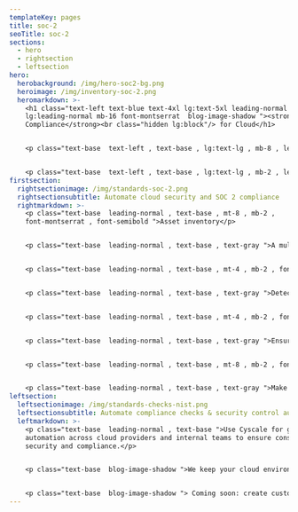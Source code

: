 ```yaml
---
templateKey: pages
title: soc-2
seoTitle: soc-2
sections:
  - hero
  - rightsection
  - leftsection
hero:
  herobackground: /img/hero-soc2-bg.png
  heroimage: /img/inventory-soc-2.png
  heromarkdown: >-
    <h1 class="text-left text-blue text-4xl lg:text-5xl leading-normal
    lg:leading-normal mb-16 font-montserrat  blog-image-shadow "><strong>SOC 2
    Compliance</strong><br class="hidden lg:block"/> for Cloud</h1>


    <p class="text-base  text-left , text-base , lg:text-lg , mb-8 , leading-relaxed , text-gray ">Cyscale offers a powerful set of technical controls helping you prepare for a SOC 2 audit in areas such as security, availability, processing integrity, confidentiality and privacy.</p>


    <p class="text-base  text-left , text-base , lg:text-lg , mb-2 , leading-relaxed , text-gray ">Out-of-the-box policies that you can use for a solid security program.</p>
firstsection:
  rightsectionimage: /img/standards-soc-2.png
  rightsectionsubtitle: Automate cloud security and SOC 2 compliance
  rightmarkdown: >-
    <p class="text-base  leading-normal , text-base , mt-8 , mb-2 ,
    font-montserrat , font-semibold ">Asset inventory</p>


    <p class="text-base  leading-normal , text-base , text-gray ">A multi-cloud asset inventory enables the management of information assets. Easily filter the asset table and generate relevant inventory reports.</p>


    <p class="text-base  leading-normal , text-base , mt-4 , mb-2 , font-montserrat , font-semibold ">Identity and access management</p>


    <p class="text-base  leading-normal , text-base , text-gray ">Detect misconfigurations related to identities and access and ensure the implementation of Least Privilege and Separation of Duties. Get alerts on new findings.</p>


    <p class="text-base  leading-normal , text-base , mt-4 , mb-2 , font-montserrat , font-semibold ">Encryption</p>


    <p class="text-base  leading-normal , text-base , text-gray ">Ensure encryption with strong algorithms is used for data in-transit and at-rest.</p>


    <p class="text-base  leading-normal , text-base , mt-8 , mb-2 , font-montserrat , font-semibold ">Logging and monitoring</p>


    <p class="text-base  leading-normal , text-base , text-gray ">Make sure that your systems have logs activated and in place, to allow for the detection of anomalies.</p>
leftsection:
  leftsectionimage: /img/standards-checks-nist.png
  leftsectionsubtitle: Automate compliance checks & security control audits
  leftmarkdown: >-
    <p class="text-base  leading-normal , text-base ">Use Cyscale for governance
    automation across cloud providers and internal teams to ensure consistent
    security and compliance.</p>


    <p class="text-base  blog-image-shadow ">We keep your cloud environments under continuous assessment and provide in-app security consultancy so that you make the most of your time and effort.</p>


    <p class="text-base  blog-image-shadow "> Coming soon: create custom Controls that tap into our Security Knowledge Graph™ and automate the security and compliance checks that matter most for your organization.</p>
---
```

